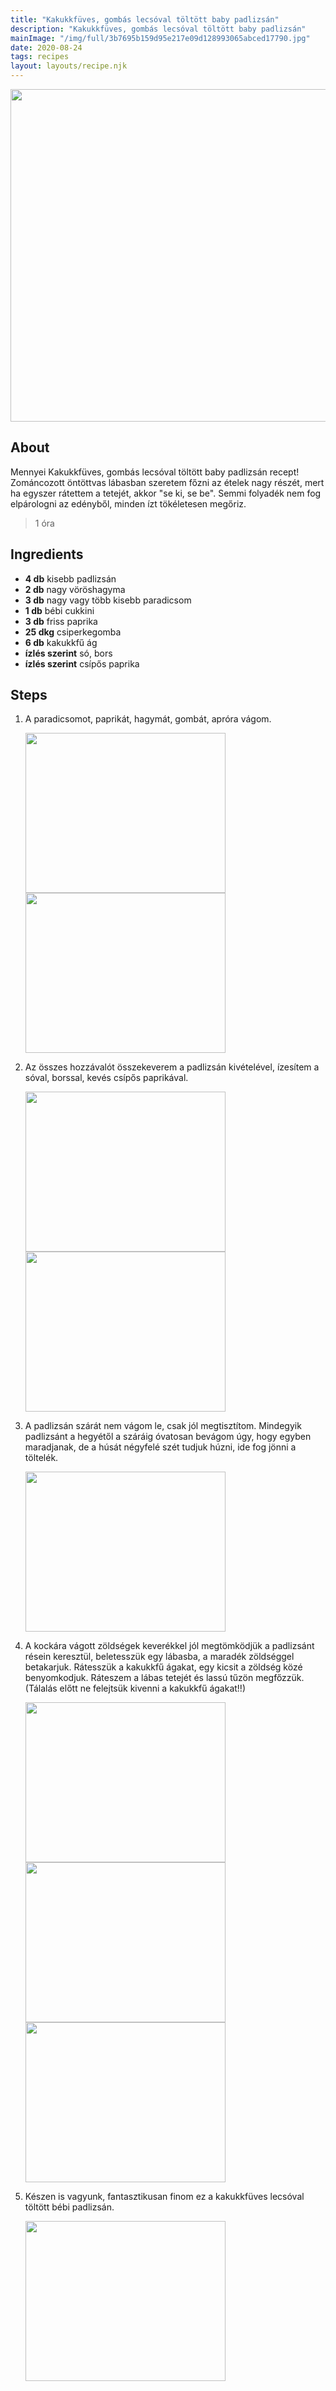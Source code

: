 ```yaml
---
title: "Kakukkfüves, gombás lecsóval töltött baby padlizsán"
description: "Kakukkfüves, gombás lecsóval töltött baby padlizsán"
mainImage: "/img/full/3b7695b159d95e217e09d128993065abced17790.jpg"
date: 2020-08-24
tags: recipes
layout: layouts/recipe.njk
---
```

                            
<p align="center"><a href="https://cookpad.com/hu/receptek/13391286-kakukkfuves-gombas-lecsoval-toltott-baby-padlizsan" rel="Recipe source page"><img width="751" height="532" src="/img/full/3b7695b159d95e217e09d128993065abced17790.jpg"/></a></p>

## About
Mennyei Kakukkfüves, gombás lecsóval töltött baby padlizsán recept! Zománcozott öntöttvas lábasban szeretem főzni az ételek nagy részét, mert ha egyszer rátettem a tetejét, akkor "se ki, se be". Semmi folyadék nem fog elpárologni az edényből, minden ízt tökéletesen megőriz.

> 1 óra 

## Ingredients
* **4 db** kisebb padlizsán
* **2 db** nagy vöröshagyma
* **3 db** nagy vagy több kisebb paradicsom
* **1 db** bébi cukkini
* **3 db** friss paprika
* **25 dkg** csiperkegomba
* **6 db** kakukkfű ág
* **ízlés szerint** só, bors
* **ízlés szerint** csípős paprika

## Steps

1. A paradicsomot, paprikát, hagymát, gombát, apróra vágom.
 
    <p><img width="320" height="256" align="left" src="/img/full/05185d7562bea6433e8eec296c370c9e85030187.jpg"/></p><p><img width="320" height="256" align="left" src="/img/full/f0b5e2f92f4bf3a21c96b20bd29ddef85b0faede.jpg"/></p><div style="clear: both"/>

2. Az összes hozzávalót összekeverem a padlizsán kivételével, ízesítem a sóval, borssal, kevés csípős paprikával.
 
    <p><img width="320" height="256" align="left" src="/img/full/3789ad1e02d5c0a42dc99be218517af42f020f31.jpg"/></p><p><img width="320" height="256" align="left" src="/img/full/fe577937f202ef0a0e662bdefa319493d728f5a6.jpg"/></p><div style="clear: both"/>

3. A padlizsán szárát nem vágom le, csak jól megtisztítom. Mindegyik padlizsánt a hegyétől a száráig óvatosan bevágom úgy, hogy egyben maradjanak, de a húsát négyfelé szét tudjuk húzni, ide fog jönni a töltelék.
 
    <p><img width="320" height="256" align="left" src="/img/full/901d89cb4a9f4227377352b4ea1d21c28c604179.jpg"/></p><div style="clear: both"/>

4. A kockára vágott zöldségek keverékkel jól megtömködjük a padlizsánt résein keresztül, beletesszük egy lábasba, a maradék zöldséggel betakarjuk. Rátesszük a kakukkfű ágakat, egy kicsit a zöldség közé benyomkodjuk. Ráteszem a lábas tetejét és lassú tűzön megfőzzük. (Tálalás előtt ne felejtsük kivenni a kakukkfű ágakat!!)
 
    <p><img width="320" height="256" align="left" src="/img/full/f6bd77813a38f838bcc9e32f77c3143dee083019.jpg"/></p><p><img width="320" height="256" align="left" src="/img/full/3ccbf87276006dfd8947a89d992c320bfe130f20.jpg"/></p><p><img width="320" height="256" align="left" src="/img/full/5fe0fb6e2e6cead3064e3c37bfb6221114c6f12d.jpg"/></p><div style="clear: both"/>

5. Készen is vagyunk, fantasztikusan finom ez a kakukkfüves lecsóval töltött bébi padlizsán.
 
    <p><img width="320" height="256" align="left" src="/img/full/b8aeeb5f58da5957bab0bfa8cdce27f833b095d0.jpg"/></p><div style="clear: both"/>

